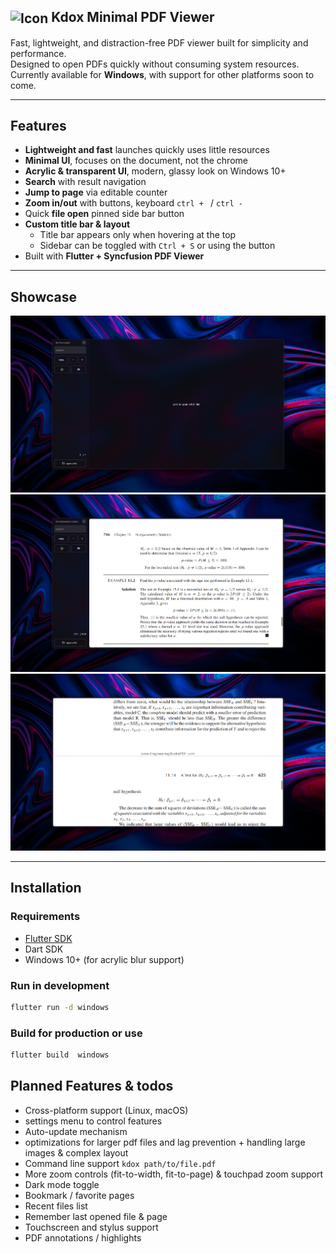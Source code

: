 ## <img alt="Icon" width="21" style="vertical-align: middle;" src="https://github.com/user-attachments/assets/be761579-a989-4750-8f17-be9d6bb4eb2c" /> Kdox Minimal PDF Viewer

Fast, lightweight, and distraction-free PDF viewer built for simplicity and performance.  
Designed to open PDFs quickly without consuming system resources.  
Currently available for **Windows**, with support for other platforms soon to come.

---

## Features

- **Lightweight and fast** launches quickly uses little resources
- **Minimal UI**, focuses on the document, not the chrome  
- **Acrylic & transparent UI**, modern, glassy look on Windows 10+  
- **Search** with result navigation  
- **Jump to page** via editable counter  
- **Zoom in/out** with buttons, keyboard `ctrl + ` / `ctrl -`  
- Quick **file open** pinned side bar button
- **Custom title bar & layout**  
  - Title bar appears only when hovering at the top  
  - Sidebar can be toggled with `Ctrl + S` or using the button  
- Built with **Flutter + Syncfusion PDF Viewer**

---

## Showcase
<img src="https://raw.githubusercontent.com/gravadox/Kdox_Library/main/screenshots/1.png"/>
<img src="https://raw.githubusercontent.com/gravadox/Kdox_Library/main/screenshots/2.png"/>
<img src="https://raw.githubusercontent.com/gravadox/Kdox_Library/main/screenshots/3.png"/>

---

## Installation

### Requirements

- [Flutter SDK](https://docs.flutter.dev/get-started/install)
- Dart SDK
- Windows 10+ (for acrylic blur support)

### Run in development

```bash
flutter run -d windows
```
### Build for production or use
```bash
flutter build  windows
```

## Planned Features & todos

- Cross-platform support (Linux, macOS)
- settings menu to control features
- Auto-update mechanism
- optimizations for larger pdf files and lag prevention + handling large images & complex layout
- Command line support `kdox path/to/file.pdf`
- More zoom controls (fit-to-width, fit-to-page) & touchpad zoom support
- Dark mode toggle
- Bookmark / favorite pages
- Recent files list
- Remember last opened file & page
- Touchscreen and stylus support
- PDF annotations / highlights